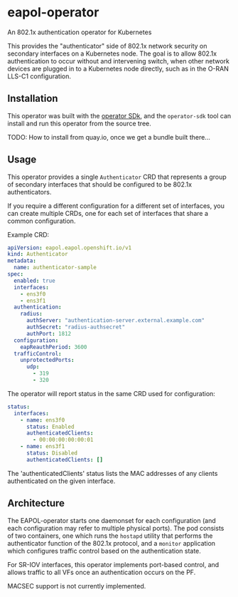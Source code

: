 # eapol-operator

An 802.1x authentication operator for Kubernetes

This provides the "authenticator" side of 802.1x network security on secondary
interfaces on a Kubernetes node.  The goal is to allow 802.1x authentication to
occur without and intervening switch, when other network devices are plugged in
to a Kubernetes node directly, such as in the O-RAN LLS-C1 configuration.

## Installation

This operator was built with the [operator
SDk](https://sdk.operatorframework.io/), and the `operator-sdk` tool can
install and run this operator from the source tree.

TODO: How to install from quay.io, once we get a bundle built there...

## Usage

This operator provides a single `Authenticator` CRD that represents a group of
secondary interfaces that should be configured to be 802.1x authenticators.

If you require a different configuration for a different set of interfaces, you
can create multiple CRDs, one for each set of interfaces that share a common
configuration.

Example CRD:

```yaml
apiVersion: eapol.eapol.openshift.io/v1
kind: Authenticator
metadata:
  name: authenticator-sample
spec:
  enabled: true
  interfaces:
    - ens3f0
    - ens3f1
  authentication:
    radius:
      authServer: "authentication-server.external.example.com"
      authSecret: "radius-authsecret"
      authPort: 1812
  configuration:
    eapReauthPeriod: 3600
  trafficControl:
    unprotectedPorts:
      udp:
        - 319
        - 320
```

The operator will report status in the same CRD used for configuration:

```yaml
status:
  interfaces:
    - name: ens3f0
      status: Enabled
      authenticatedClients:
        - 00:00:00:00:00:01
    - name: ens3f1
      status: Disabled
      authenticatedClients: []
```

The 'authenticatedClients' status lists the MAC addresses of any clients
authenticated on the given interface.

## Architecture

The EAPOL-operator starts one daemonset for each configuration (and each
configuration may refer to multiple physical ports). The pod consists of two
containers, one which runs the `hostapd` utility that performs the
authenticator function of the 802.1x protocol, and a `monitor` application
which configures traffic control based on the authentication state.

For SR-IOV interfaces, this operator implements port-based control, and allows
traffic to all VFs once an authentication occurs on the PF.

MACSEC support is not currently implemented.
